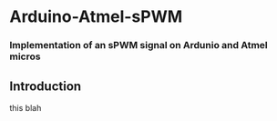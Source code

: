 # Arduino-Atmel-sPWM

### Implementation of an sPWM signal on Ardunio and Atmel micros

## Introduction

this blah